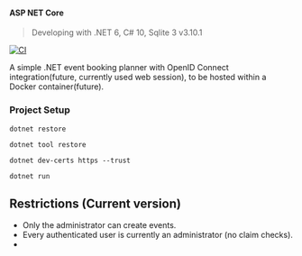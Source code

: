 #### ASP NET Core

> Developing with .NET 6, C# 10, Sqlite 3 v3.10.1

[![CI](https://github.com/trungIsOnGithhub/gcsharpRPC/actions/workflows/ci.yml/badge.svg)](https://github.com/trungIsOnGithhub/gcsharpRPC/actions/workflows/ci.yml)

A simple .NET event booking planner with OpenID Connect integration(future, currently used web session), to be hosted within a Docker container(future).

### Project Setup

```dotnet restore```

```dotnet tool restore```

```dotnet dev-certs https --trust```

```dotnet run```

## Restrictions (Current version)

- Only the administrator can create events.
- Every authenticated user is currently an administrator (no claim checks).
- 
